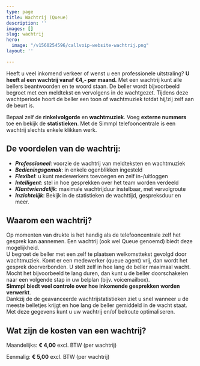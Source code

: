 ```yaml
---
type: page
title: Wachtrij (Queue)
description: ''
images: []
slug: wachtrij
hero:
  image: "/v1560254596/callvoip-website-wachtrij.png"
layout: ''

---
```

Heeft u veel inkomend verkeer of wenst u een professionele uitstraling? **U heeft al een wachtrij vanaf €4,- per maand.** Met een wachtrij kunt alle bellers beantwoorden en te woord staan. De beller wordt bijvoorbeeld begroet met een meldtekst en vervolgens in de wachtgezet. Tijdens deze wachtperiode hoort de beller een toon of wachtmuziek totdat hij/zij zelf aan de beurt is.

Bepaal zelf de **rinkelvolgorde** en **wachtmuziek**. Voeg **externe nummers** toe en bekijk de **statistieken**. Met de Simmpl telefooncentrale is een wachtrij slechts enkele klikken werk.

## De voordelen van de wachtrij:

* **_Professioneel_**: voorzie de wachtrij van meldteksten en wachtmuziek
* **_Bedieningsgemak_**: in enkele ogenblikken ingesteld
* **_Flexibel_**: u kunt medewerkers toevoegen en zelf in-/uitloggen
* **_Intelligent_**: stel in hoe gesprekken over het team worden verdeeld
* **_Klantvriendelijk_**: maximale wachtrijduur instelbaar, met vervolgroute
* **_Inzichtelijk_**: Bekijk in de statistieken de wachttijd, gespreksduur en meer.

## Waarom een wachtrij?

Op momenten van drukte is het handig als de telefooncentrale zelf het gesprek kan aannemen. Een wachtrij (ook wel Queue genoemd) biedt deze mogelijkheid.  
U begroet de beller met een zelf te plaatsen welkomsttekst gevolgd door wachtmuziek. Komt er een medewerker (queue agent) vrij, dan wordt het gesprek doorverbonden. U stelt zelf in hoe lang de beller maximaal wacht. Mocht het bijvoorbeeld te lang duren, dan kunt u de beller doorschakelen naar een volgende stap in uw belplan (bijv. voicemailbox).  
**Simmpl biedt veel controle over hoe inkomende gesprekken worden verwerkt**.  
Dankzij de de geavanceerde wachtrijstatistieken ziet u snel wanneer u de meeste belletjes krijgt en hoe lang de beller gemiddeld in de wacht staat. Met deze gegevens kunt u uw wachtrij en/of belroute optimaliseren.

## Wat zijn de kosten van een wachtrij?

Maandelijks: **€ 4,00** excl. BTW (per wachtrij) 

Eenmalig: **€ 5,00** excl. BTW (per wachtrij)